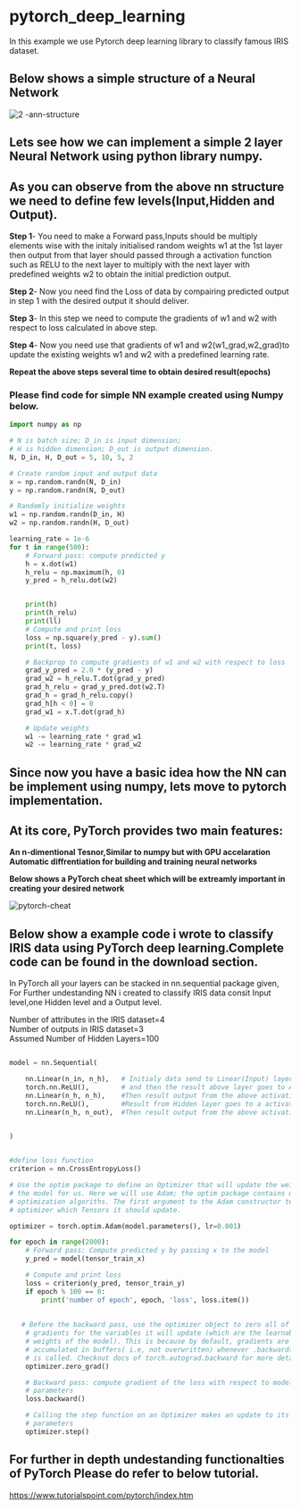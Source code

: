 # pytorch_deep_learning
In this example we use Pytorch deep learning library to classify  famous IRIS dataset.

## Below shows a simple structure of a Neural Network 

![2 -ann-structure](https://user-images.githubusercontent.com/24733068/65293767-b2597180-db9f-11e9-8293-f7b5c78c7b1b.jpg)

## Lets see how we can implement a simple 2 layer Neural Network using python library numpy.

## As you can observe from the above nn structure we need to define few levels(Input,Hidden and Output).

**Step 1**- You need to make a Forward pass,Inputs should be multiply elements wise with the initaly initialised random weights w1 at        the 1st layer then output from that layer should passed through a activation function such as RELU to the next layer to multiply with the next layer with predefined weights w2 to obtain the initial prediction output.  

**Step 2**- Now you need find the Loss of data by compairing predicted output in step 1 with the desired output it should deliver.

**Step 3**- In this step we need to compute the gradients of w1 and w2 with respect to loss calculated in above step. 

**Step 4**- Now you need use that gradients of w1 and w2(w1_grad,w2_grad)to update the existing weights w1 and w2 with a predefined learning rate.                                                                                                                                  


**Repeat the above steps several time to obtain desired result(epochs)**


### Please find code for simple NN example created using Numpy below.

```python
import numpy as np

# N is batch size; D_in is input dimension;
# H is hidden dimension; D_out is output dimension.
N, D_in, H, D_out = 5, 10, 5, 2

# Create random input and output data
x = np.random.randn(N, D_in)
y = np.random.randn(N, D_out)

# Randomly initialize weights
w1 = np.random.randn(D_in, H)
w2 = np.random.randn(H, D_out)

learning_rate = 1e-6
for t in range(500):
    # Forward pass: compute predicted y
    h = x.dot(w1)
    h_relu = np.maximum(h, 0)
    y_pred = h_relu.dot(w2)


    print(h)
    print(h_relu)
    print(ll)
    # Compute and print loss
    loss = np.square(y_pred - y).sum()
    print(t, loss)

    # Backprop to compute gradients of w1 and w2 with respect to loss
    grad_y_pred = 2.0 * (y_pred - y)
    grad_w2 = h_relu.T.dot(grad_y_pred)
    grad_h_relu = grad_y_pred.dot(w2.T)
    grad_h = grad_h_relu.copy()
    grad_h[h < 0] = 0
    grad_w1 = x.T.dot(grad_h)

    # Update weights
    w1 -= learning_rate * grad_w1
    w2 -= learning_rate * grad_w2

```




## Since now you have a basic idea how the NN can be implement using numpy, lets move to pytorch implementation.

## At its core, PyTorch provides two main features:

   **An n-dimentional Tesnor,Similar to numpy but with GPU accelaration**                                                                             
   **Automatic diffrentiation for building and training neural networks**                                                                           
   

**Below shows a PyTorch cheat sheet which will be extreamly important in creating your desired network**

![pytorch-cheat](https://user-images.githubusercontent.com/24733068/65290717-b5e6fb80-db93-11e9-905f-159e41df2f30.jpg)

## Below show a example code i wrote to classify IRIS data using PyTorch deep learning.Complete code can be found in the download section.
In PyTorch all your layers can be stacked in nn.sequential package given, For Further undestanding NN i created to classify IRIS data consit Input level,one Hidden level and a Output level.

Number of attributes in the IRIS dataset=4                                                                                                              
Number of outputs in IRIS dataset=3                                                                                                                     
Assumed Number of Hidden Layers=100                                                                                                                                     
```python

model = nn.Sequential(

    nn.Linear(n_in, n_h),   # Initialy data send to Linear(Input) layer (4X100)
    torch.nn.ReLU(),        # and then the result above layer goes to Activation function  
    nn.Linear(n_h, n_h),    #Then result output from the above activation layers goes to next Linear(Hidden) Layer(100x100) 
    torch.nn.ReLU(),        #Result from Hidden layer goes to a activation function
    nn.Linear(n_h, n_out),  #Then result output from the above activation layers goes to next Linear(output) Layer(100x3) 
  

)

```
```python

#define loss function 
criterion = nn.CrossEntropyLoss()

# Use the optim package to define an Optimizer that will update the weights of
# the model for us. Here we will use Adam; the optim package contains many other
# optimization algoriths. The first argument to the Adam constructor tells the
# optimizer which Tensors it should update.

optimizer = torch.optim.Adam(model.parameters(), lr=0.001)

for epoch in range(2000):
    # Forward pass: Compute predicted y by passing x to the model
    y_pred = model(tensor_train_x)

    # Compute and print loss
    loss = criterion(y_pred, tensor_train_y)
    if epoch % 100 == 0:
        print('number of epoch', epoch, 'loss', loss.item())
        
        
   # Before the backward pass, use the optimizer object to zero all of the
    # gradients for the variables it will update (which are the learnable
    # weights of the model). This is because by default, gradients are
    # accumulated in buffers( i.e, not overwritten) whenever .backward()
    # is called. Checkout docs of torch.autograd.backward for more details.
    optimizer.zero_grad()

    # Backward pass: compute gradient of the loss with respect to model
    # parameters
    loss.backward()

    # Calling the step function on an Optimizer makes an update to its
    # parameters
    optimizer.step()


```

## For further in depth undestanding functionalties of PyTorch Please do refer to below tutorial.
https://www.tutorialspoint.com/pytorch/index.htm








